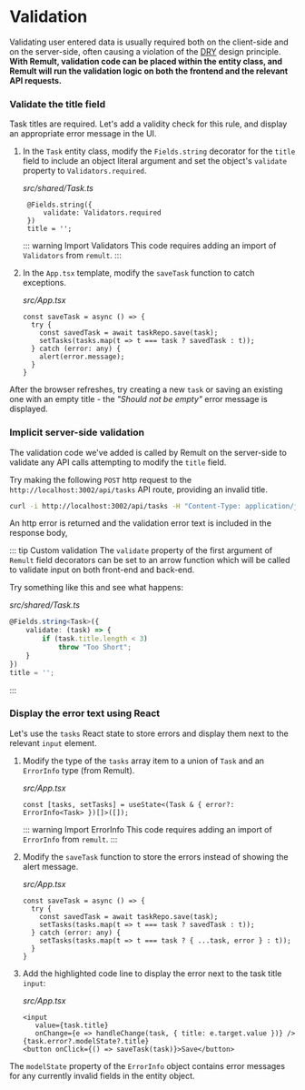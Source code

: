 # Validation
Validating user entered data is usually required both on the client-side and on the server-side, often causing a violation of the [DRY](https://en.wikipedia.org/wiki/Don%27t_repeat_yourself) design principle. **With Remult, validation code can be placed within the entity class, and Remult will run the validation logic on both the frontend and the relevant API requests.**

### Validate the title field

Task titles are required. Let's add a validity check for this rule, and display an appropriate error message in the UI.

1. In the `Task` entity class, modify the `Fields.string` decorator for the `title` field to include an object literal argument and set the object's `validate` property to `Validators.required`.

   *src/shared/Task.ts*
   ```ts{1-3}
    @Fields.string({
        validate: Validators.required
    })
    title = '';
   ```
   ::: warning Import Validators
   This code requires adding an import of `Validators` from `remult`.
   :::

2. In the `App.tsx` template, modify the `saveTask` function to catch exceptions.

   *src/App.tsx*
   ```tsx{2,5-7}
   const saveTask = async () => {
     try {
       const savedTask = await taskRepo.save(task);
       setTasks(tasks.map(t => t === task ? savedTask : t));
     } catch (error: any) {
       alert(error.message);
     }
   }
   ```

After the browser refreshes, try creating a new `task` or saving an existing one with an empty title - the *"Should not be empty"* error message is displayed.

### Implicit server-side validation
The validation code we've added is called by Remult on the server-side to validate any API calls attempting to modify the `title` field.

Try making the following `POST` http request to the `http://localhost:3002/api/tasks` API route, providing an invalid title.

```sh
curl -i http://localhost:3002/api/tasks -H "Content-Type: application/json" -d "{\"title\": \"\"}"
```

An http error is returned and the validation error text is included in the response body,

::: tip Custom validation
The `validate` property of the first argument of `Remult` field decorators can be set to an arrow function which will be called to validate input on both front-end and back-end.

Try something like this and see what happens:

*src/shared/Task.ts*
```ts
@Fields.string<Task>({
    validate: (task) => {
        if (task.title.length < 3)
            throw "Too Short";
    }
})
title = '';
```
:::

### Display the error text using React

Let's use the `tasks` React state to store errors and display them next to the relevant `input` element.

1. Modify the type of the `tasks` array item to a union of `Task` and an `ErrorInfo` type (from Remult).

   *src/App.tsx*
   ```tsx
   const [tasks, setTasks] = useState<(Task & { error?: ErrorInfo<Task> })[]>([]);
   ```

   ::: warning Import ErrorInfo
   This code requires adding an import of `ErrorInfo` from `remult`.
   :::

2. Modify the `saveTask` function to store the errors instead of showing the alert message.

   *src/App.tsx*
   ```tsx{6}
   const saveTask = async () => {
     try {
       const savedTask = await taskRepo.save(task);
       setTasks(tasks.map(t => t === task ? savedTask : t));
     } catch (error: any) {
       setTasks(tasks.map(t => t === task ? { ...task, error } : t));
     }
   }   
   ```

3. Add the highlighted code line to display the error next to the task title `input`:
   
   *src/App.tsx*
   ```tsx{4}
   <input
      value={task.title}
      onChange={e => handleChange(task, { title: e.target.value })} />
   {task.error?.modelState?.title}
   <button onClick={() => saveTask(task)}>Save</button>
   ```

The `modelState` property of the `ErrorInfo` object contains error messages for any currently invalid fields in the entity object.